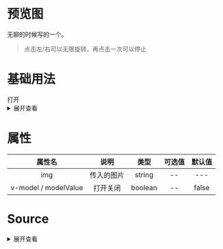 # 预览图
无聊的时候写的一个。
> 点击左/右可以无限旋转，再点击一次可以停止
# 基础用法

<preview-img img="https://vuepress.vuejs.org/hero.png" v-model="show" />
<el-button @click="show =!show" type="primary"> 打开 </el-button>

<script setup>
  import {ref} from "vue"
  import previewImg from "../../../src/components/previewImage/index.vue"
  const show = ref(false)
</script>

<details>

<summary>展开查看</summary>

```vue
<template>
  <preview-img img="https://vuepress.vuejs.org/hero.png" v-model="show" />
  <el-button @click="show =!show" type="primary"> 打开 </el-button>
</template>
<script setup>
  import {ref} from "vue"
  import previewImg from "../../../src/components/previewImage/index.vue"
  const show = ref(false)
  </script>
```

</details>


				
# 属性

|  属性名   | 说明  |  类型 |  可选值 | 默认值
|  :----:  | :----:  | :----:  | :----:  | :----:  | 
| img  | 传入的图片 | string | --  | --- | 
| v-model / modelValue | 打开关闭 | boolean | --  | false | 

# Source

<details>

<summary>展开查看</summary>

```vue

<template>
    <div class="mask" v-if="modelValue">
     <span style="color:white;font-weight:bold"> scale:{{scale}} -- angle:{{angle}}</span>
      <el-button @click="close" type="danger" class="close-btn"> 关闭</el-button>
      <div class="imgContainer">
        <el-image :src="props.img" fit="contain" :style="imgContainerStyle" />
      </div>
      <div class="operateContainer">
        <el-button type="primary" @click="scaleHandle('up')">放大</el-button>
        <el-button type="primary" @click="scaleHandle('down')">缩小</el-button>
        <el-button type="primary" @click="rotateHandle('left')">向左旋转45°/暂停</el-button>
        <el-button type="primary" @click="rotateHandle('right')">向右旋转45°/暂停</el-button>
      </div>
    </div>
</template>
<script lang="ts" setup>
import { CSSProperties, ref, computed } from 'vue'
const props = defineProps({
  img: {
    type: String,
    required: true
  },
  modelValue:{
    type:Boolean,
    default:false
  }
})
type scaleType = 'up' | 'down'
type rotateType = 'left' | 'right'

const scale = ref(1)
const angle = ref(0)


const defaultScale = 0.1;
const defaultRotate = 15;


const imgContainerStyle = computed<CSSProperties>(() => {
  return {
    'transform': `scale(${scale.value}) rotate(${angle.value}deg)`,
    width:"100%",
    height:"100%"
  }
})


window.addEventListener('wheel', (e:WheelEvent) => {
  
  if (e.wheelDelta > 0) {
    scale.value += defaultScale
  } else {
    scale.value -= defaultScale
  }
})



const scaleHandle = (str: scaleType) => {
  if (str == 'up') {
    scale.value += defaultScale
  } else {
    scale.value -= defaultScale
  }
}

let rotateReq:null | number = null 

const rotateFn = (str: rotateType) => {
  if (str == 'left') {
    angle.value += defaultRotate
  } else {
    angle.value -= defaultRotate
  }
  rotateReq = window.requestAnimationFrame(() => rotateFn(str))
}


const rotateHandle = (str: rotateType) => {
  if (rotateReq) {
    window.cancelAnimationFrame(rotateReq);
    rotateReq = null
  } else {
    rotateReq = window.requestAnimationFrame(() => rotateFn(str))
  }
}

const emit = defineEmits<{
  (e:'update:modelValue',payload:Boolean):void
}>()

const close = ()=>{
  emit('update:modelValue',false)
}

</script>
<style lang="scss" scoped>
.mask {
  position: fixed;
  top: 20%;
  bottom: 20%;
  left: 20%;
  right: 20%;
  background-color: rgba($color: #000000, $alpha: 0.25);
  display: flex;
  flex-direction: column;
  align-items: center;
  padding: 40px 10px;
  border-radius:10px;
  .close-btn{
    position: fixed;
  top: 25%;
  width: 100px;
  right: 25%;
  z-index:10
  }

  .imgContainer {
    flex: 1;
    overflow: hidden
  }

}
</style>

```


</details>






